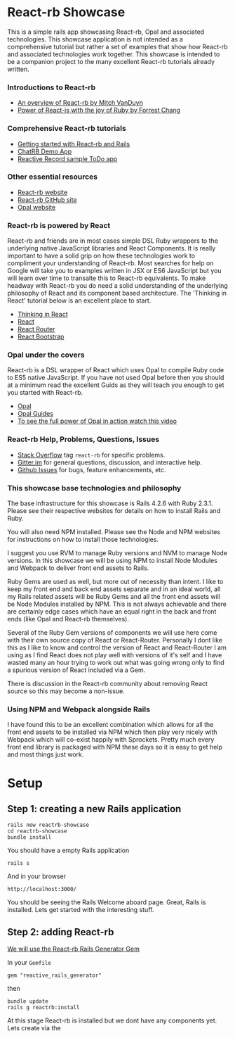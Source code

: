 # React-rb Showcase
This is a simple rails app showcasing React-rb, Opal and associated technologies. This showcase application is not intended as a comprehensive tutorial but rather a set of examples that show how React-rb and associated technologies work together. This showcase is intended to be a companion project to the many excellent React-rb tutorials already written. 

### Introductions to React-rb
+ [An overview of React-rb by Mitch VanDuyn](http://slides.com/mitchvanduyn/deck-1-3#/)
+ [Power of React-js with the joy of Ruby by Forrest Chang](http://www.slideshare.net/fkchang/reactrb-all-the-power-of-reactjs-with-all-the-joy-of-ruby)

### Comprehensive React-rb tutorials 
+ [Getting started with React-rb and Rails](https://github.com/loicboutet/reactrb_tutorial)
+ [ChatRB Demo App](https://github.com/reactrb/reactrb.github.io/blob/master/docs/tutorial.md)
+ [Reactive Record sample ToDo app](https://github.com/loicboutet/reactivetodo)

### Other essential resources
+ [React-rb website](http://reactrb.org/)
+ [React-rb GitHub site](https://github.com/zetachang/react.rb)
+ [Opal website](http://opalrb.org/)

### React-rb is powered by React 

React-rb and friends are in most cases simple DSL Ruby wrappers to the underlying native JavaScript libraries and React Components. It is really important to have a solid grip on how these technologies work to compliment your understanding of React-rb. Most searches for help on Google will take you to examples written in JSX or ES6 JavaScript but you will learn over time to transalte this to React-rb equivalents. To make headway with React-rb you do need a solid understanding of the underlying philosophy of React and its component based architecture. The 'Thinking in React' tutorial below is an excellent place to start.   

+ [Thinking in React](https://facebook.github.io/react/docs/thinking-in-react.html)
+ [React](https://facebook.github.io/react/docs/getting-started.html)
+ [React Router](https://github.com/reactjs/react-router)
+ [React Bootstrap](https://react-bootstrap.github.io/)

### Opal under the covers

React-rb is a DSL wrapper of React which uses Opal to compile Ruby code to ES5 native JavaScript. If you have not used Opal before then you should at a minimum read the excellent Guids as they will teach you enough to get you started with React-rb. 

+ [Opal](http://opalrb.org/)
+ [Opal Guides](http://opalrb.org/docs/guides/v0.9.2/index.html)
+ [To see the full power of Opal in action watch this video](http://opalrb.org/docs/guides/v0.9.2/index.html)

### React-rb Help, Problems, Questions, Issues

+ [Stack Overflow](http://stackoverflow.com/questions/tagged/react-rb) tag `react-rb` for specific problems.
+ [Gitter.im](https://gitter.im/zetachang/react.rb) for general questions, discussion, and interactive help.
+ [Github Issues](https://github.com/zetachang/react.rb/issues) for bugs, feature enhancements, etc.

### This showcase base technologies and philosophy 

The base infrastructure for this showcase is Rails 4.2.6 with Ruby 2.3.1. Please see their respective websites for details on how to install Rails and Ruby.

You will also need NPM installed. Please see the Node and NPM websites for instructions on how to install those technologies.

I suggest you use RVM to manage Ruby versions and NVM to manage Node versions. In this showcase we will be using NPM to install Node Modules and Webpack to deliver front end assets to Rails.

Ruby Gems are used as well, but more out of necessity than intent. I like to keep my front end and back end assets separate and in an ideal world, all my Rails related assets will be Ruby Gems and all the front end assets will be Node Modules installed by NPM. This is not always achievable and there are certainly edge cases which have an equal right in the back and front ends (like Opal and React-rb themselves). 

Several of the Ruby Gem versions of components we will use here come with their own source copy of React or React-Router. Personally I dont like this as I like to know and control the version of React and React-Router I am using as I find React does not play well with versions of it's self and I have wasted many an hour trying to work out what was going wrong only to find a spurious version of React included via a Gem. 

There is discussion in the React-rb community about removing React source so this may become a non-issue.

### Using NPM and Webpack alongside Rails 

I have found this to be an excellent combination which allows for all the front end assets to be installed via NPM which then play very nicely with Webpack which will co-exist happily with Sprockets. Pretty much every front end library is packaged with NPM these days so it is easy to get help and most things just work. 

# Setup

## Step 1: creating a new Rails application

	rails new reactrb-showcase
	cd reactrb-showcase
	bundle install

You should have a empty Rails application

	rails s

And in your browser

	http://localhost:3000/

You should be seeing the Rails Welcome aboard page. Great, Rails is installed. Lets get started with the interesting stuff.

## Step 2: adding React-rb

[We will use the React-rb Rails Generator Gem](https://github.com/loicboutet/reactive-rails-generator)

In your `Gemfile`

	gem "reactive_rails_generator"

then

	bundle update
	rails g reactrb:install

At this stage React-rb is installed but we dont have any components yet. Lets create via the 